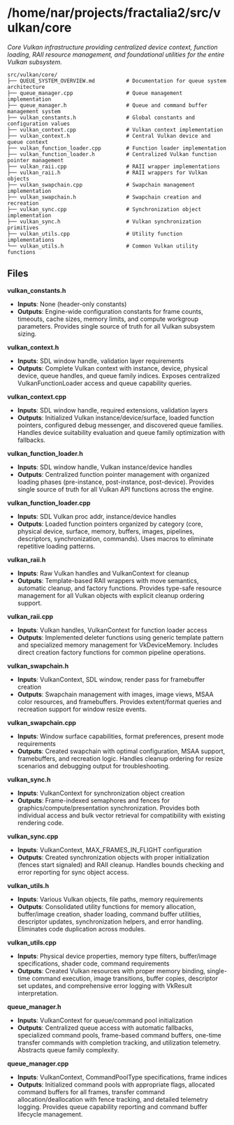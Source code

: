 # /home/nar/projects/fractalia2/src/vulkan/core

*Core Vulkan infrastructure providing centralized device context, function loading, RAII resource management, and foundational utilities for the entire Vulkan subsystem.*

```
src/vulkan/core/
├── QUEUE_SYSTEM_OVERVIEW.md          # Documentation for queue system architecture
├── queue_manager.cpp                 # Queue management implementation
├── queue_manager.h                   # Queue and command buffer management system
├── vulkan_constants.h                # Global constants and configuration values
├── vulkan_context.cpp                # Vulkan context implementation
├── vulkan_context.h                  # Central Vulkan device and queue context
├── vulkan_function_loader.cpp        # Function loader implementation
├── vulkan_function_loader.h          # Centralized Vulkan function pointer management
├── vulkan_raii.cpp                   # RAII wrapper implementations
├── vulkan_raii.h                     # RAII wrappers for Vulkan objects
├── vulkan_swapchain.cpp              # Swapchain management implementation
├── vulkan_swapchain.h                # Swapchain creation and recreation
├── vulkan_sync.cpp                   # Synchronization object implementation
├── vulkan_sync.h                     # Vulkan synchronization primitives
├── vulkan_utils.cpp                  # Utility function implementations
└── vulkan_utils.h                    # Common Vulkan utility functions
```

## Files

**vulkan_constants.h**
- **Inputs**: None (header-only constants)
- **Outputs**: Engine-wide configuration constants for frame counts, timeouts, cache sizes, memory limits, and compute workgroup parameters. Provides single source of truth for all Vulkan subsystem sizing.

**vulkan_context.h**
- **Inputs**: SDL window handle, validation layer requirements
- **Outputs**: Complete Vulkan context with instance, device, physical device, queue handles, and queue family indices. Exposes centralized VulkanFunctionLoader access and queue capability queries.

**vulkan_context.cpp**
- **Inputs**: SDL window handle, required extensions, validation layers
- **Outputs**: Initialized Vulkan instance/device/surface, loaded function pointers, configured debug messenger, and discovered queue families. Handles device suitability evaluation and queue family optimization with fallbacks.

**vulkan_function_loader.h**
- **Inputs**: SDL window handle, Vulkan instance/device handles
- **Outputs**: Centralized function pointer management with organized loading phases (pre-instance, post-instance, post-device). Provides single source of truth for all Vulkan API functions across the engine.

**vulkan_function_loader.cpp**
- **Inputs**: SDL Vulkan proc addr, instance/device handles
- **Outputs**: Loaded function pointers organized by category (core, physical device, surface, memory, buffers, images, pipelines, descriptors, synchronization, commands). Uses macros to eliminate repetitive loading patterns.


**vulkan_raii.h**
- **Inputs**: Raw Vulkan handles and VulkanContext for cleanup
- **Outputs**: Template-based RAII wrappers with move semantics, automatic cleanup, and factory functions. Provides type-safe resource management for all Vulkan objects with explicit cleanup ordering support.

**vulkan_raii.cpp**
- **Inputs**: Vulkan handles, VulkanContext for function loader access
- **Outputs**: Implemented deleter functions using generic template pattern and specialized memory management for VkDeviceMemory. Includes direct creation factory functions for common pipeline operations.

**vulkan_swapchain.h**
- **Inputs**: VulkanContext, SDL window, render pass for framebuffer creation
- **Outputs**: Swapchain management with images, image views, MSAA color resources, and framebuffers. Provides extent/format queries and recreation support for window resize events.

**vulkan_swapchain.cpp**
- **Inputs**: Window surface capabilities, format preferences, present mode requirements
- **Outputs**: Created swapchain with optimal configuration, MSAA support, framebuffers, and recreation logic. Handles cleanup ordering for resize scenarios and debugging output for troubleshooting.

**vulkan_sync.h**
- **Inputs**: VulkanContext for synchronization object creation
- **Outputs**: Frame-indexed semaphores and fences for graphics/compute/presentation synchronization. Provides both individual access and bulk vector retrieval for compatibility with existing rendering code.

**vulkan_sync.cpp**
- **Inputs**: VulkanContext, MAX_FRAMES_IN_FLIGHT configuration
- **Outputs**: Created synchronization objects with proper initialization (fences start signaled) and RAII cleanup. Handles bounds checking and error reporting for sync object access.

**vulkan_utils.h**
- **Inputs**: Various Vulkan objects, file paths, memory requirements
- **Outputs**: Consolidated utility functions for memory allocation, buffer/image creation, shader loading, command buffer utilities, descriptor updates, synchronization helpers, and error handling. Eliminates code duplication across modules.

**vulkan_utils.cpp**
- **Inputs**: Physical device properties, memory type filters, buffer/image specifications, shader code, command requirements
- **Outputs**: Created Vulkan resources with proper memory binding, single-time command execution, image transitions, buffer copies, descriptor set updates, and comprehensive error logging with VkResult interpretation.

**queue_manager.h**
- **Inputs**: VulkanContext for queue/command pool initialization
- **Outputs**: Centralized queue access with automatic fallbacks, specialized command pools, frame-based command buffers, one-time transfer commands with completion tracking, and utilization telemetry. Abstracts queue family complexity.

**queue_manager.cpp**
- **Inputs**: VulkanContext, CommandPoolType specifications, frame indices
- **Outputs**: Initialized command pools with appropriate flags, allocated command buffers for all frames, transfer command allocation/deallocation with fence tracking, and detailed telemetry logging. Provides queue capability reporting and command buffer lifecycle management.